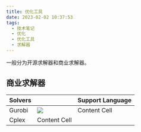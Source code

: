 ```yaml
---
title: 优化工具
date: 2023-02-02 10:37:53
tags: 
  - 技术笔记
  - 优化
  - 优化工具
  - 求解器
---
```


一般分为开源求解器和商业求解器。

## 商业求解器

Solvers  |  | Support Language
------------- | ------------- | -------------
Gurobi        | ![](https://www.gurobi.com/wp-content/uploads/GurobiLogo_Black.svg?x58432) | Content Cell
Cplex         | Content Cell | ![]()
